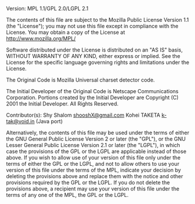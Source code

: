 Version: MPL 1.1/GPL 2.0/LGPL 2.1

The contents of this file are subject to the Mozilla Public License Version
1.1 (the "License"); you may not use this file except in compliance with
the License. You may obtain a copy of the License at
http://www.mozilla.org/MPL/

Software distributed under the License is distributed on an "AS IS" basis,
WITHOUT WARRANTY OF ANY KIND, either express or implied. See the License
for the specific language governing rights and limitations under the
License.

The Original Code is Mozilla Universal charset detector code.

The Initial Developer of the Original Code is
Netscape Communications Corporation.
Portions created by the Initial Developer are Copyright (C) 2001
the Initial Developer. All Rights Reserved.

Contributor(s):
        Shy Shalom <shooshX@gmail.com>
        Kohei TAKETA <k-tak@void.in> (Java port)

Alternatively, the contents of this file may be used under the terms of
either the GNU General Public License Version 2 or later (the "GPL"), or
the GNU Lesser General Public License Version 2.1 or later (the "LGPL"),
in which case the provisions of the GPL or the LGPL are applicable instead
of those above. If you wish to allow use of your version of this file only
under the terms of either the GPL or the LGPL, and not to allow others to
use your version of this file under the terms of the MPL, indicate your
decision by deleting the provisions above and replace them with the notice
and other provisions required by the GPL or the LGPL. If you do not delete
the provisions above, a recipient may use your version of this file under
the terms of any one of the MPL, the GPL or the LGPL.

